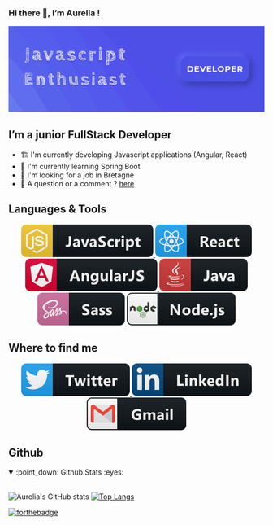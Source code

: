 ### Hi there 👋, I’m Aurelia !

![Cover](https://github.com/aureliasegarra/aureliasegarra/blob/main/img/cover1.png)

## I’m a junior FullStack Developer

* :building_construction:   I'm currently developing Javascript applications (Angular, React)
* :seedling:    I'm currently learning Spring Boot
* :briefcase:   I'm looking for a job in Bretagne 
* :speech_balloon:    A question or a comment ? <a href="mailto:aureliasegarra@protonmail.com">here</a>


## Languages & Tools 
<p align="center">
  <a href="#">
    <img src="https://raw.githubusercontent.com/MikeCodesDotNET/ColoredBadges/4a38660afb7be89a6032218589b4454a1285c7f8/svg/dev/languages/js.svg" alt="example badge" style="vertical-align:top margin:6px 10px">
</a> 
 <a href="#">
    <img src="https://raw.githubusercontent.com/MikeCodesDotNET/ColoredBadges/4a38660afb7be89a6032218589b4454a1285c7f8/svg/dev/frameworks/react.svg" alt="example badge" style="vertical-align:top margin:6px 10px">
</a> 
 <a href="#">
    <img src="https://github.com/MikeCodesDotNET/ColoredBadges/raw/master/svg/dev/frameworks/angular.svg" alt="example badge" style="vertical-align:top margin:6px 10px">
</a> 
 <a href="#">
    <img src="https://github.com/MikeCodesDotNET/ColoredBadges/raw/master/svg/dev/languages/java.svg" alt="example badge" style="vertical-align:top margin:6px 10px">
</a> 
 
  <a href="#">
    <img src="https://raw.githubusercontent.com/MikeCodesDotNET/ColoredBadges/4a38660afb7be89a6032218589b4454a1285c7f8/svg/dev/languages/sass.svg" alt="example badge" style="vertical-align:top margin:6px 10px">
</a> 

 <a href="#">
    <img src="https://raw.githubusercontent.com/MikeCodesDotNET/ColoredBadges/4a38660afb7be89a6032218589b4454a1285c7f8/svg/dev/frameworks/nodejs.svg" alt="example badge" style="vertical-align:top margin:6px 10px">
</a> 
 
</p>
 
 

##  Where to find me  

<p align="center">
 
 <a href="https://twitter.com/SegarraAurelia">
    <img src="https://raw.githubusercontent.com/MikeCodesDotNET/ColoredBadges/4a38660afb7be89a6032218589b4454a1285c7f8/svg/social/twitter.svg" alt="example badge" style="vertical-align:top margin:6px 10px">
</a> 
 
  <a href="https://www.linkedin.com/in/aureliasegarra/">
    <img src="https://raw.githubusercontent.com/MikeCodesDotNET/ColoredBadges/4a38660afb7be89a6032218589b4454a1285c7f8/svg/social/linkedin.svg" alt="example badge" style="vertical-align:top margin:6px 10px">
</a> 

 <a href="mailto:av.segarra@gmail.com">
    <img src="https://raw.githubusercontent.com/MikeCodesDotNET/ColoredBadges/4a38660afb7be89a6032218589b4454a1285c7f8/svg/social/gmail.svg" alt="example badge" style="vertical-align:top margin:6px 10px">
</a> 

 

 
</p>



## Github 
<details open>
  <summary>:point_down: Github Stats :eyes: </summary></br>
  
![Aurelia's GitHub stats](https://github-readme-stats.vercel.app/api?username=aureliasegarra&theme=tokyonight&show_icons=true&hide=contribs)  [![Top Langs](https://github-readme-stats.vercel.app/api/top-langs/?username=aureliasegarra&theme=tokyonight&layout=compact)](https://github.com/aureliasegarra/github-readme-stats)
</details>





[![forthebadge](https://forthebadge.com/images/badges/built-with-love.svg)](https://forthebadge.com)












